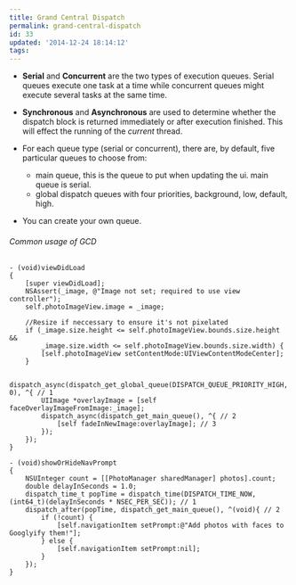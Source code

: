 ```yaml
---
title: Grand Central Dispatch
permalink: grand-central-dispatch
id: 33
updated: '2014-12-24 18:14:12'
tags:
---
```


- **Serial** and **Concurrent** are the two types of execution queues. Serial queues execute one task at a time while concurrent queues might execute several tasks at the same time.

- **Synchronous** and **Asynchronous** are used to determine whether the dispatch block is returned immediately or after execution finished. This will effect the running of the *current* thread.

- For each queue type (serial or concurrent), there are, by default, five particular queues to choose from:
	+ main queue, this is the queue to put when updating the ui. main queue is serial.
    + global dispatch queues with four priorities, background, low, default, high.

- You can create your own queue.

###### Common usage of GCD
```
- (void)viewDidLoad
{   
    [super viewDidLoad];
    NSAssert(_image, @"Image not set; required to use view controller");
    self.photoImageView.image = _image;
 
    //Resize if neccessary to ensure it's not pixelated
    if (_image.size.height <= self.photoImageView.bounds.size.height &&
        _image.size.width <= self.photoImageView.bounds.size.width) {
        [self.photoImageView setContentMode:UIViewContentModeCenter];
    }
 
    dispatch_async(dispatch_get_global_queue(DISPATCH_QUEUE_PRIORITY_HIGH, 0), ^{ // 1
        UIImage *overlayImage = [self faceOverlayImageFromImage:_image];
        dispatch_async(dispatch_get_main_queue(), ^{ // 2
            [self fadeInNewImage:overlayImage]; // 3
        });
    });
}
```

```
- (void)showOrHideNavPrompt
{
    NSUInteger count = [[PhotoManager sharedManager] photos].count;
    double delayInSeconds = 1.0;
    dispatch_time_t popTime = dispatch_time(DISPATCH_TIME_NOW, (int64_t)(delayInSeconds * NSEC_PER_SEC)); // 1 
    dispatch_after(popTime, dispatch_get_main_queue(), ^(void){ // 2 
        if (!count) {
            [self.navigationItem setPrompt:@"Add photos with faces to Googlyify them!"];
        } else {
            [self.navigationItem setPrompt:nil];
        }
    });
}
```
